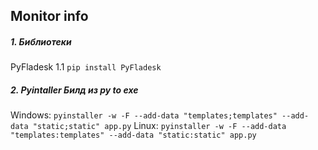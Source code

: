 ## Monitor info
##### 1. Библиотеки

PyFladesk 1.1  ` pip install PyFladesk ` 
##### 2. Pyintaller Билд из py to exe

Windows:
` pyinstaller -w -F --add-data "templates;templates" --add-data "static;static" app.py `
Linux: 
` pyinstaller -w -F --add-data "templates:templates" --add-data "static:static" app.py `

